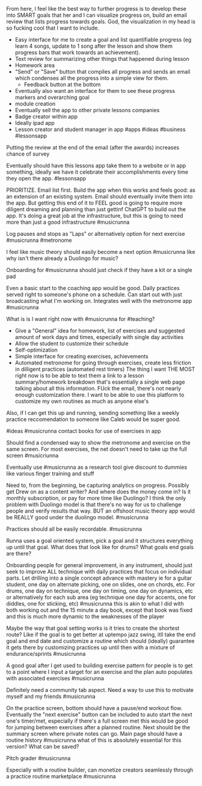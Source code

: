From here, I feel like the best way to further progress is to develop these into SMART goals that her and I can visualize progress on, build an email review that lists progress towards goals. God, the visualization in my head is so fucking cool that I want to include.
- Easy interface for me to create a goal and list quantifiable progress (eg learn 4 songs, update to 1 song after the lesson and show them progress bars that work towards an achievement).  
- Text review for summarizing other things that happened during lesson
- Homework area 
- "Send" or "Save" button that compiles all progress and sends an email which condenses all the progress into a simple view for them. 
  - Feedback button at the bottom
- Eventually also want an interface for them to see these progress markers and overarching goal
- module creation
- Eventually sell the app to other private lessons companies
- Badge creator within app
- Ideally ipad app
- Lesson creator and student manager in app
#apps #ideas #business #lessonsapp

Putting the review at the end of the email (after the awards) increases chance of survey

Eventually should have this lessons app take them to a website or in app something, ideally we have it celebrate their accomplishments every time they open the app. #lessonsapp

PRIORITIZE. Email list first. Build the app when this works and feels good: as an extension of an existing system. Email should eventually invite them into the app. But getting this end of it to FEEL good is going to require more diligent dreaming and planning than just gettinf ChatGPT to build out the app. It's doing a great job at the infrastructure, but this is going to need more than just a good infrastructure #musicrunna

Log pauses and stops as "Laps" or alternatively option for next exercise #musicrunna #metronome

I feel like music theory should easily become a next option #musicrunna like why isn't there already a Duolingo for music?

Onboarding for #musicrunna should just check if they have a kit or a single pad

Even a basic start to the coaching app would be good. Daily practices served right to someone's phone on a schedule. Can start out with just broadcasting what I'm working on. Integrates well with the metronome app #musicrunna

What is is I want right now with #musicrunna for #teaching?
- Give a "General" idea for homework, list of exercises and suggested amount of work days and times, especially with single day activities
- Allow the student to customize their schedule
- Self-optimization
- Simple interface for creating exercises, achievements
- Automated metronome for going through exercises, create less friction in dilligent practices (automated rest timers)
The thing I want THE MOST right now is to be able to text them a link to a lesson summary/homework breakdown that's essentially a single web page talking about all this information. FUck the email, there's not nearly enough customization there. I want to be able to use this platform to customize my own routines as much as anyone else's


Also, if I can get this up and running, sending something like a weekly practice reccomendation to someone like Caleb would be super good.

#ideas #musicrunna contact books for use of exercises in app 

Should find a condensed way to show the metronome and exercise on the same screen. For most exercises, the net doesn't need to take up the full screen #musicriunna

Eventually use #musicrunna as a research tool give discount to dummies like various finger training and stuff

Need to, from the beginning, be capturing analytics on progress. Possibly get Drew on as a content writer? And where does the money come in? Is it monthly subscription, or pay for more time like Duolingo? I think the only problem with Duolingo model is that there's no way for us to challenge people and verify results that way. BUT an offshoot music theory app would be REALLY good under the duolingo model. #musicrunna

Practices should all be easily recordable. #musicrunna

Runna uses a goal oriented system, pick a goal and it structures everything up until that goal. What does that look like for drums? What goals end goals are there?

Onboarding people for general improvement, in any instrument, should just seek to improve ALL technique with daily practices that focus on individual parts. Let drilling into a single concept advance with mastery ie for a guitar student, one day on alternate picking, one on slides, one on chords, etc. For drums, one day on technique, one day on timing, one day on dynamics, etc or alternatively for each sub area (eg technique one day for accents, one for diddles, one for sticking, etc) #musicrunna this is akin to what I did with both working out and the 15 minute a day book, except that book was fixed and this is much more dynamic to the weaknesses of the player

Maybe the way that goal setting works is it tries to create the shortest route? Like if the goal is to get better at uptempo jazz swing, itll take the end goal and end date and customize a routine which should (ideally) guarantee it gets there by customizing practices up until then with a mixture of endurance/sprints #musicrunna

A good goal after I get used to building exercise pattern for people is to get to a point where I input a target for an exercise and the plan auto populates with associated exercises #musicrunna

Definitely need a community tab aspect. Need a way to use this to motivate myself and my friends #musicrunna

On the practice screen, bottom should have a pause/end workout flow. Eventually the "next exercise" button can be included to auto start the next one's timer/met, especially if there's a full screen met this would be good for jumping between exercises after a planned routine. Next should be the summary screen where private notes can go. Main page should have a routine history #musicrunna what of this is absolutely essential for this version? What can be saved?

Pitch grader #musicrunna

Especially with a routine builder, can monetize creators seamlessly through a practice routine marketplace #musicrunna